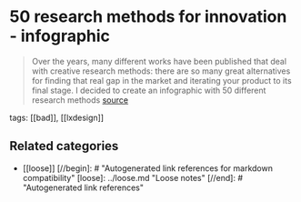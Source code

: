 # 50 research methods for innovation - infographic

> Over the years, many different works have been published that deal with creative research methods: there are so many great alternatives for finding that real gap in the market and iterating your product to its final stage. I decided to create an infographic with 50 different research methods [source](http://www.openinnovation.eu/19-04-2017/50-research-methods-for-innovation-infographic/?utm_content=buffer7fe2a&utm_medium=social&utm_source=twitter.com&utm_campaign=buffer)

tags: [[bad]], [[lxdesign]]

## Related categories

- [[loose]]
[//begin]: # "Autogenerated link references for markdown compatibility"
[loose]: ../loose.md "Loose notes"
[//end]: # "Autogenerated link references"